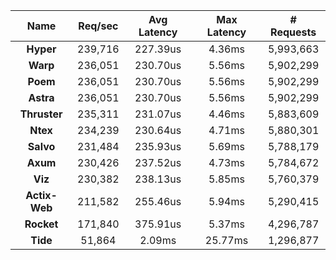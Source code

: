 |   **Name**   |   Req/sec   | Avg Latency | Max Latency |  # Requests |
|:------------:|:-----------:|:-----------:|:-----------:|:-----------:|
|**Hyper**|239,716|227.39us|4.36ms|5,993,663|
|**Warp**|236,051|230.70us|5.56ms|5,902,299|
|**Poem**|236,051|230.70us|5.56ms|5,902,299|
|**Astra**|236,051|230.70us|5.56ms|5,902,299|
|**Thruster**|235,311|231.07us|4.46ms|5,883,609|
|**Ntex**|234,239|230.64us|4.71ms|5,880,301|
|**Salvo**|231,484|235.93us|5.69ms|5,788,179|
|**Axum**|230,426|237.52us|4.73ms|5,784,672|
|**Viz**|230,382|238.13us|5.85ms|5,760,379|
|**Actix-Web**|211,582|255.46us|5.94ms|5,290,415|
|**Rocket**|171,840|375.91us|5.37ms|4,296,787|
|**Tide**|51,864|2.09ms|25.77ms|1,296,877|
